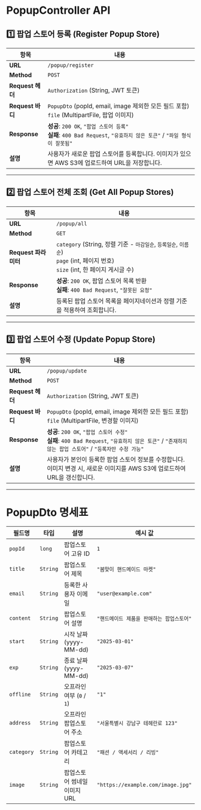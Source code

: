 # PopupController API

## 1️⃣ 팝업 스토어 등록 (Register Popup Store)

| 항목               | 내용                                                                                          |
|------------------|---------------------------------------------------------------------------------------------|
| **URL**          | `/popup/register`                                                                           |
| **Method**       | `POST`                                                                                      |
| **Request 헤더**   | `Authorization` (String, JWT 토큰)                                                         |
| **Request 바디**   | `PopupDto` (popId, email, image 제외한 모든 필드 포함) <br> `file` (MultipartFile, 팝업 이미지) |
| **Response**     | **성공**: `200 OK`, `"팝업 스토어 등록"` <br> **실패**: `400 Bad Request`, `"유효하지 않은 토큰"` / `"파일 형식이 잘못됨"` |
| **설명**         | 사용자가 새로운 팝업 스토어를 등록합니다. 이미지가 있으면 AWS S3에 업로드하여 URL을 저장합니다.               |

---

## 2️⃣ 팝업 스토어 전체 조회 (Get All Popup Stores)

| 항목               | 내용                                                                                          |
|------------------|---------------------------------------------------------------------------------------------|
| **URL**          | `/popup/all`                                                                                |
| **Method**       | `GET`                                                                                       |
| **Request 파라미터** | `category` (String, 정렬 기준 - `마감일순`, `등록일순`, `이름순`) <br> `page` (int, 페이지 번호) <br> `size` (int, 한 페이지 게시글 수) |
| **Response**     | **성공**: `200 OK`, 팝업 스토어 목록 반환 <br> **실패**: `400 Bad Request`, `"잘못된 요청"`            |
| **설명**         | 등록된 팝업 스토어 목록을 페이지네이션과 정렬 기준을 적용하여 조회합니다.                        |

---

## 3️⃣ 팝업 스토어 수정 (Update Popup Store)

| 항목               | 내용                                                                                          |
|------------------|---------------------------------------------------------------------------------------------|
| **URL**          | `/popup/update`                                                                             |
| **Method**       | `POST`                                                                                      |
| **Request 헤더**   | `Authorization` (String, JWT 토큰)                                                         |
| **Request 바디**   | `PopupDto` (popId, email, image 제외한 모든 필드 포함) <br> `file` (MultipartFile, 변경할 이미지) |
| **Response**     | **성공**: `200 OK`, `"팝업 스토어 수정"` <br> **실패**: `400 Bad Request`, `"유효하지 않은 토큰"` / `"존재하지 않는 팝업 스토어"` / `"등록자만 수정 가능"` |
| **설명**         | 사용자가 본인이 등록한 팝업 스토어 정보를 수정합니다. 이미지 변경 시, 새로운 이미지를 AWS S3에 업로드하여 URL을 갱신합니다. |

---

# PopupDto 명세표

| 필드명    | 타입    | 설명                  | 예시 값                              |
|----------|--------|---------------------|-----------------------------------|
| `popId`  | `long`   | 팝업스토어 고유 ID         | `1`                               |
| `title`  | `String` | 팝업스토어 제목            | `"봄맞이 핸드메이드 마켓"`                  |
| `email`  | `String` | 등록한 사용자 이메일         | `"user@example.com"`              |
| `content` | `String` | 팝업스토어 설명            | `"핸드메이드 제품을 판매하는 팝업스토어"`          |
| `start`  | `String` | 시작 날짜 (yyyy-MM-dd)  | `"2025-03-01"`                    |
| `exp`    | `String` | 종료 날짜 (yyyy-MM-dd)  | `"2025-03-07"`                    |
| `offline` | `String` | 오프라인 여부 (`0` / `1`) | `"1"`                             |
| `address` | `String` | 오프라인 팝업스토어 주소       | `"서울특별시 강남구 테헤란로 123"`            |
| `category` | `String` | 팝업스토어 카테고리          | `"패션 / 액세서리 / 리빙"`                |
| `image`   | `String` | 팝업스토어 썸네일 이미지 URL   | `"https://example.com/image.jpg"` |